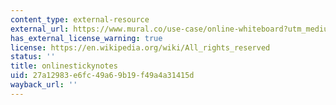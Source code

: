 ```yaml
---
content_type: external-resource
external_url: https://www.mural.co/use-case/online-whiteboard?utm_medium=paid-search&utm_source=adwords&utm_campaign=11416478157&utm_campaign_id=11416478157&utm_term=virtual%20sticky%20note%20board&gad_source=1&gclid=Cj0KCQiA0fu5BhDQARIsAMXUBOJuiwJBpSw82dOrjcfalEhSI_c7PyCJ8w6VmVfxBx6shZ_OMykcoaMaAp2bEALw_wcB
has_external_license_warning: true
license: https://en.wikipedia.org/wiki/All_rights_reserved
status: ''
title: onlinestickynotes
uid: 27a12983-e6fc-49a6-9b19-f49a4a31415d
wayback_url: ''
---
```

